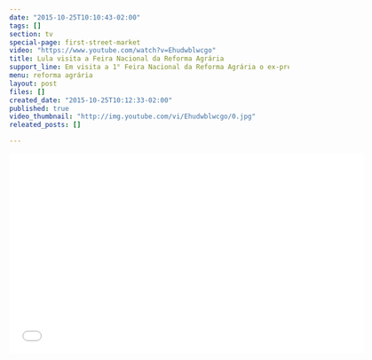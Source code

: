 ```yaml
---
date: "2015-10-25T10:10:43-02:00"
tags: []
section: tv
special-page: first-street-market
video: "https://www.youtube.com/watch?v=Ehudwblwcgo"
title: Lula visita a Feira Nacional da Reforma Agrária
support_line: Em visita a 1° Feira Nacional da Reforma Agrária o ex-presidente andou pelos estandes e saboreou produtos da Reforma Agrária.
menu: reforma agrária
layout: post
files: []
created_date: "2015-10-25T10:12:33-02:00"
published: true
video_thumbnail: "http://img.youtube.com/vi/Ehudwblwcgo/0.jpg"
releated_posts: []

---
```

<p><iframe allowfullscreen="" frameborder="0" height="360" src="//www.youtube.com/embed/Ehudwblwcgo" width="640"></iframe></p>
